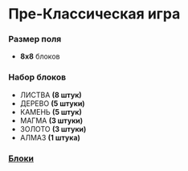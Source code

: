 # Пре-Классическая игра

### Размер поля

* **8x8** блоков

### Набор блоков

* ЛИСТВА **(8 штук)**
* ДЕРЕВО **(5 штуки)**
* КАМЕНЬ **(5 штук)**
* МАГМА **(3 штуки)**
* ЗОЛОТО **(3 штуки)**
* АЛМАЗ **(1 штука)**

### [**Блоки**](../BLOCKS.md)